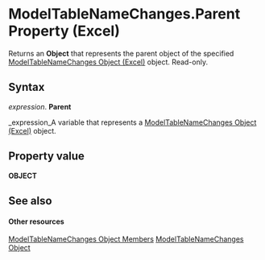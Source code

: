 
# ModelTableNameChanges.Parent Property (Excel)

Returns an  **Object** that represents the parent object of the specified [ModelTableNameChanges Object (Excel)](78ecf42b-7ce5-b00a-a9c1-ba3fdc5b5731.md) object. Read-only.


## Syntax

 _expression_. **Parent**

 _expression_A variable that represents a  [ModelTableNameChanges Object (Excel)](78ecf42b-7ce5-b00a-a9c1-ba3fdc5b5731.md) object.


## Property value

 **OBJECT**


## See also


#### Other resources


 [ModelTableNameChanges Object Members](241e9c2d-29ba-97a0-e20c-702ebd9b7b69.md)
 [ModelTableNameChanges Object](78ecf42b-7ce5-b00a-a9c1-ba3fdc5b5731.md)
